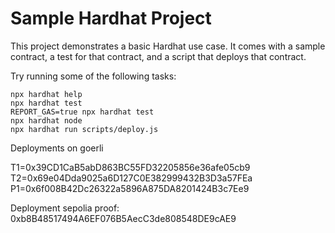 # Sample Hardhat Project

This project demonstrates a basic Hardhat use case. It comes with a sample contract, a test for that contract, and a script that deploys that contract.

Try running some of the following tasks:

```shell
npx hardhat help
npx hardhat test
REPORT_GAS=true npx hardhat test
npx hardhat node
npx hardhat run scripts/deploy.js
```
Deployments on goerli

T1=0x39CD1CaB5abD863BC55FD32205856e36afe05cb9
T2=0x69e04Dda9025a6D127C0E382999432B3D3a57FEa
P1=0x6f008B42Dc26322a5896A875DA8201424B3c7Ee9

Deployment sepolia
proof: 0xb8B48517494A6EF076B5AecC3de808548DE9cAE9